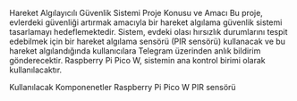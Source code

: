 Hareket Algılayıcılı Güvenlik Sistemi
Proje Konusu ve Amacı
 Bu proje, evlerdeki güvenliği artırmak amacıyla bir hareket algılama güvenlik sistemi
tasarlamayı hedeflemektedir. Sistem, evdeki olası hırsızlık durumlarını tespit edebilmek için
bir hareket algılama sensörü (PIR sensörü) kullanacak ve bu hareket algılandığında
kullanıcılara Telegram üzerinden anlık bildirim gönderecektir. Raspberry Pi Pico W, sistemin
ana kontrol birimi olarak kullanılacaktır.

Kullanılacak Komponenetler
 Raspberry Pi Pico W
 PIR sensörü

